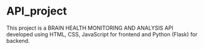 # API_project
This project is a BRAIN HEALTH MONITORING AND ANALYSIS API developed using HTML, CSS, JavaScript for frontend and Python (Flask) for backend.
